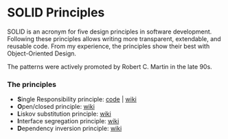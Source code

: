 # SOLID Principles

SOLID is an acronym for five design principles in software development. Following these principles allows writing more transparent, extendable, and reusable code.
From my experience, the principles show their best with Object-Oriented Design.

The patterns were actively promoted by Robert C. Martin in the late 90s.


### The principles
- **S**ingle Responsibility principle: [code](./src/srp.py) | [wiki](https://en.wikipedia.org/wiki/Single-responsibility_principle)
- **O**pen/closed principle: [wiki](https://en.wikipedia.org/wiki/Open%E2%80%93closed_principle)
- **L**iskov substitution principle: [wiki](https://en.wikipedia.org/wiki/Liskov_substitution_principle)
- **I**nterface segregation principle: [wiki](https://en.wikipedia.org/wiki/Interface_segregation_principle)
- **D**ependency inversion principle: [wiki](https://en.wikipedia.org/wiki/Dependency_inversion_principle)


